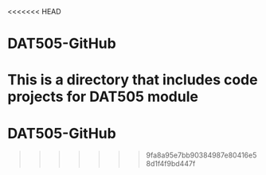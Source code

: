 <<<<<<< HEAD
# DAT505-GitHub
This is a directory that includes code projects for DAT505 module
=======
# DAT505-GitHub 
>>>>>>> 9fa8a95e7bb90384987e80416e58d1f4f9bd447f
